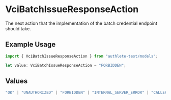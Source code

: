 # VciBatchIssueResponseAction

The next action that the implementation of the batch credential
endpoint should take.


## Example Usage

```typescript
import { VciBatchIssueResponseAction } from "authlete-test/models";

let value: VciBatchIssueResponseAction = "FORBIDDEN";
```

## Values

```typescript
"OK" | "UNAUTHORIZED" | "FORBIDDEN" | "INTERNAL_SERVER_ERROR" | "CALLER_ERROR"
```